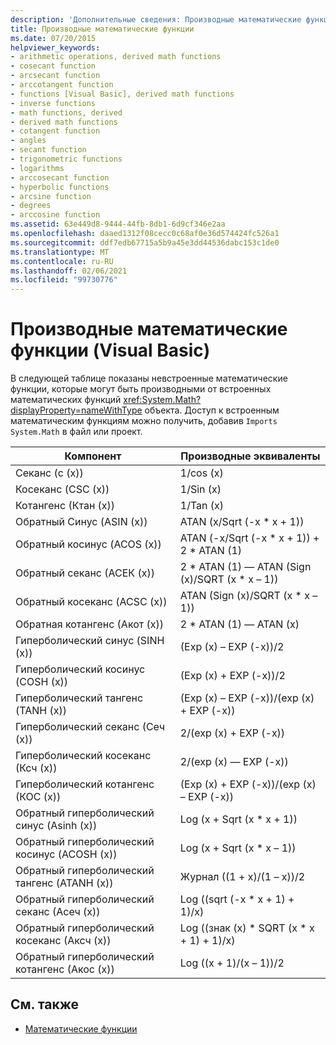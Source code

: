 ```yaml
---
description: 'Дополнительные сведения: Производные математические функции (Visual Basic)'
title: Производные математические функции
ms.date: 07/20/2015
helpviewer_keywords:
- arithmetic operations, derived math functions
- cosecant function
- arcsecant function
- arccotangent function
- functions [Visual Basic], derived math functions
- inverse functions
- math functions, derived
- derived math functions
- cotangent function
- angles
- secant function
- trigonometric functions
- logarithms
- arccosecant function
- hyperbolic functions
- arcsine function
- degrees
- arccosine function
ms.assetid: 63e449d8-9444-44fb-8db1-6d9cf346e2aa
ms.openlocfilehash: daaed1312f08cecc0c68af0e36d574424fc526a1
ms.sourcegitcommit: ddf7edb67715a5b9a45e3dd44536dabc153c1de0
ms.translationtype: MT
ms.contentlocale: ru-RU
ms.lasthandoff: 02/06/2021
ms.locfileid: "99730776"
---
```

# <a name="derived-math-functions-visual-basic"></a>Производные математические функции (Visual Basic)

В следующей таблице показаны невстроенные математические функции, которые могут быть производными от встроенных математических функций <xref:System.Math?displayProperty=nameWithType> объекта. Доступ к встроенным математическим функциям можно получить, добавив `Imports System.Math` в файл или проект.  
  
|Компонент|Производные эквиваленты|  
|--------------|-------------------------|  
|Секанс (с (x))|1/cos (x)|  
|Косеканс (CSC (x))|1/Sin (x)|  
|Котангенс (Ктан (x))|1/Tan (x)|  
|Обратный Синус (ASIN (x))|ATAN (x/Sqrt (-x * x + 1))|  
|Обратный косинус (ACOS (x))|ATAN (-x/Sqrt (-x * x + 1)) + 2 \* ATAN (1)|  
|Обратный секанс (АСЕК (x))|2 * ATAN (1) — ATAN (Sign (x)/SQRT (x \* x – 1))|  
|Обратный косеканс (ACSC (x))|ATAN (Sign (x)/SQRT (x * x – 1))|  
|Обратная котангенс (Акот (x))|2 * ATAN (1) — ATAN (x)|  
|Гиперболический синус (SINH (x))|(Exp (x) – EXP (-x))/2|  
|Гиперболический косинус (COSH (x))|(Exp (x) + EXP (-x))/2|  
|Гиперболический тангенс (TANH (x))|(Exp (x) – EXP (-x))/(exp (x) + EXP (-x))|  
|Гиперболический секанс (Сеч (x))|2/(exp (x) + EXP (-x))|  
|Гиперболический косеканс (Ксч (x))|2/(exp (x) — EXP (-x))|  
|Гиперболический котангенс (КОС (x))|(Exp (x) + EXP (-x))/(exp (x) – EXP (-x))|  
|Обратный гиперболический синус (Asinh (x))|Log (x + Sqrt (x * x + 1))|  
|Обратный гиперболический косинус (ACOSH (x))|Log (x + Sqrt (x * x – 1))|  
|Обратный гиперболический тангенс (ATANH (x))|Журнал ((1 + x)/(1 – x))/2|  
|Обратный гиперболический секанс (Асеч (x))|Log ((sqrt (-x * x + 1) + 1)/x)|  
|Обратный гиперболический косеканс (Аксч (x))|Log ((знак (x) * SQRT (x \* x + 1) + 1)/x)|  
|Обратный гиперболический котангенс (Акос (x))|Log ((x + 1)/(x – 1))/2|  
  
## <a name="see-also"></a>См. также

- [Математические функции](../functions/math-functions.md)
